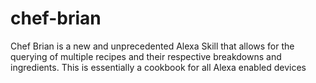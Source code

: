 # chef-brian
Chef Brian is a new and unprecedented Alexa Skill that allows for the querying of multiple recipes and their respective breakdowns and ingredients. This is essentially a cookbook for all Alexa enabled devices
